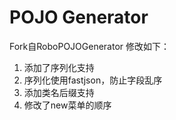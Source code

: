 # POJO Generator
Fork自RoboPOJOGenerator 
修改如下： 
1. 添加了序列化支持
2. 序列化使用fastjson，防止字段乱序
3. 添加类名后缀支持
4. 修改了new菜单的顺序